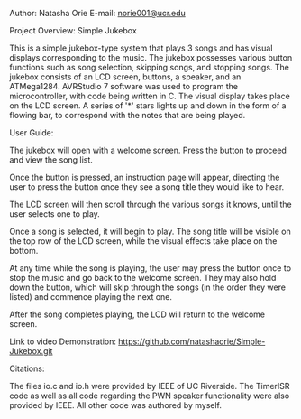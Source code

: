 Author: Natasha Orie
E-mail: norie001@ucr.edu

Project Overview: Simple Jukebox

This is a simple jukebox-type system that plays 3 songs and has visual displays corresponding to the music. The jukebox possesses various button functions such as song selection, skipping songs, and stopping songs. The jukebox consists of an LCD screen, buttons, a speaker, and an ATMega1284. AVRStudio 7 software was used to program the microcontroller, with code being written in C. The visual display takes place on the LCD screen. A series of '*' stars lights up and down in the form of a flowing bar, to correspond with the notes that are being played.

User Guide:

The jukebox will open with a welcome screen. Press the button to proceed and view the song list. 

Once the button is pressed, an instruction page will appear, directing the user to press the button once they see a song title they would like to hear.

The LCD screen will then scroll through the various songs it knows, until the user selects one to play.

Once a song is selected, it will begin to play. The song title will be visible on the top row of the LCD screen, while the visual effects take place on the bottom. 

At any time while the song is playing, the user may press the button once to stop the music and go back to the welcome screen. They may also hold down the button, which will skip through the songs (in the order they were listed) and commence playing the next one.

After the song completes playing, the LCD will return to the welcome screen.

Link to video Demonstration:
https://github.com/natashaorie/Simple-Jukebox.git

Citations:

The files io.c and io.h were provided by IEEE of UC Riverside. The TimerISR code as well as all code regarding the PWN speaker functionality were also provided by IEEE. All other code was authored by myself. 